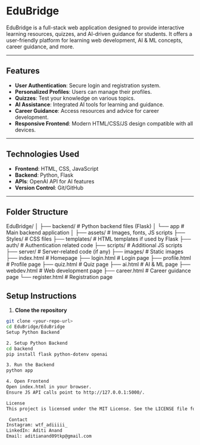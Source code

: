 # EduBridge

EduBridge is a full-stack web application designed to provide interactive learning resources, quizzes, and AI-driven guidance for students. It offers a user-friendly platform for learning web development, AI & ML concepts, career guidance, and more.

---

## Features

- **User Authentication**: Secure login and registration system.
- **Personalized Profiles**: Users can manage their profiles.
- **Quizzes**: Test your knowledge on various topics.
- **AI Assistance**: Integrated AI tools for learning and guidance.
- **Career Guidance**: Access resources and advice for career development.
- **Responsive Frontend**: Modern HTML/CSS/JS design compatible with all devices.

---

## Technologies Used

- **Frontend**: HTML, CSS, JavaScript
- **Backend**: Python, Flask
- **APIs**: OpenAI API for AI features
- **Version Control**: Git/GitHub

---

## Folder Structure

EduBridge/
│
├── backend/ # Python backend files (Flask)
│ └── app # Main backend application
│
├── assets/ # Images, fonts, JS scripts
├── Styles/ # CSS files
├── templates/ # HTML templates if used by Flask
├── auth/ # Authentication related code
├── scripts/ # Additional JS scripts
├── server/ # Server-related code (if any)
├── images/ # Static images
├── index.html # Homepage
├── login.html # Login page
├── profile.html # Profile page
├── quiz.html # Quiz page
├── ai.html # AI & ML page
├── webdev.html # Web development page
├── career.html # Career guidance page
└── register.html # Registration page


## Setup Instructions

1. **Clone the repository**  

```bash
git clone <your-repo-url>
cd EduBridge/EduBridge
Setup Python Backend

2. Setup Python Backend
cd backend
pip install flask python-dotenv openai

3. Run the Backend
python app

4. Open Frontend 
Open index.html in your browser.
Ensure JS API calls point to http://127.0.0.1:5000/.

License
This project is licensed under the MIT License. See the LICENSE file for details.

 Contact
Instagram: wtf_adiiiii_
LinkedIn: Aditi Anand
Email: aditianand09tkp@gmail.com